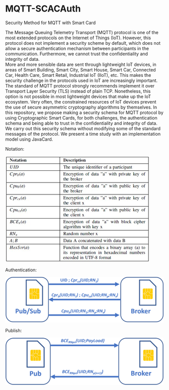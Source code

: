 # MQTT-SCACAuth
 Security Method for MQTT with Smart Card
 
The Message Queuing Telemetry Transport (MQTT) protocol is one of the most extended protocols on the Internet of Things (IoT). However, this protocol does not implement a security scheme by default, which does not allow a secure authentication mechanism between participants in the communication. Furthermore, we cannot trust the confidentiality and integrity of data.  
More and more sensible data are sent through lightweight IoT devices, in areas of Smart Building, Smart City, Smart House, Smart Car, Connected Car, Health Care, Smart Retail, Industrial IoT (IIoT), etc. This makes the security challenge in the protocols used in IoT are increasingly important. 
The standard of MQTT protocol strongly recommends implement it over Transport Layer Security (TLS) instead of plain TCP. Nonetheless, this option is not possible in most lightweight devices that make up the IoT ecosystem. 
Very often, the constrained resources of IoT devices prevent the use of secure asymmetric cryptography algorithms by themselves. 
In this repository, we propose making a security schema for MQTT protocol by using Cryptographic Smart Cards, for both challenges, the authentication schema and being able to trust in the confidentiality and integrity of data. We carry out this security schema without modifying some of the standard messages of the protocol. We present a time study with an implementation model using JavaCard.  


Notation:

![notation](img/notation.jpg)

Authentication:

![authentication](img/auth.png)

Publish:

![publish](img/Pub_v3.png)
